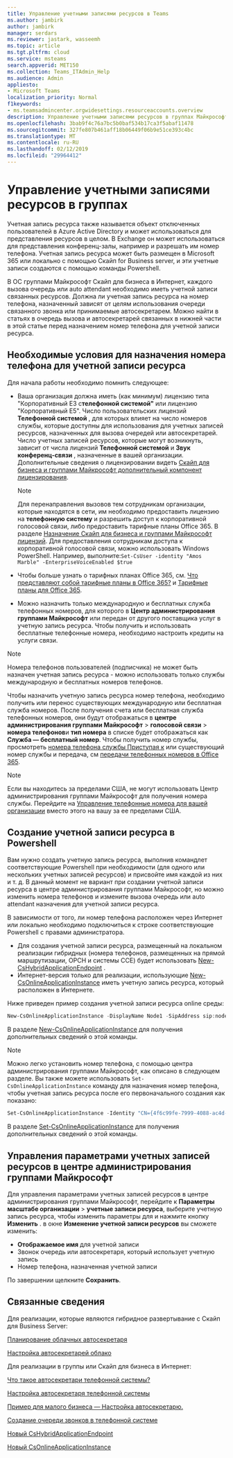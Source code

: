 ```yaml
---
title: Управление учетными записями ресурсов в Teams
ms.author: jambirk
author: jambirk
manager: serdars
ms.reviewer: jastark, wasseemh
ms.topic: article
ms.tgt.pltfrm: cloud
ms.service: msteams
search.appverid: MET150
ms.collection: Teams_ITAdmin_Help
ms.audience: Admin
appliesto:
- Microsoft Teams
localization_priority: Normal
f1keywords:
- ms.teamsadmincenter.orgwidesettings.resourceaccounts.overview
description: Управление учетными записями ресурсов в группах Майкрософт
ms.openlocfilehash: 3bab9f4c76a7bc5b0baf534b17ca3f5abaf11478
ms.sourcegitcommit: 327fe807b461aff18b06449f06b9e51ce393c4bc
ms.translationtype: MT
ms.contentlocale: ru-RU
ms.lasthandoff: 02/12/2019
ms.locfileid: "29964412"
---
```

# <a name="manage-resource-accounts-in-teams"></a>Управление учетными записями ресурсов в группах 

Учетная запись ресурса также называется объект отключенных пользователей в Azure Active Directory и может использоваться для представления ресурсов в целом. В Exchange он может использоваться для представления конференц-залы, например и разрешать им номер телефона. Учетная запись ресурса может быть размещен в Microsoft 365 или локально с помощью Скайп for Business server, и эти учетные записи создаются с помощью команды Powershell.

В ОС группами Майкрософт Скайп для бизнеса в Интернет, каждого вызова очередь или auto attendant необходимо иметь учетной записи связанных ресурсов. Должна ли учетная запись ресурса на номер телефона, назначенный зависят от целям использования очереди связанного звонка или принимаемые автосекретарем. Можно найти в статьях в очередь вызова и автосекретарей связанных в нижней части в этой статье перед назначением номер телефона для учетной записи ресурса.

## <a name="prerequisites-to-assign-a-phone-number-to-a-resource-account"></a>Необходимые условия для назначения номера телефона для учетной записи ресурса

Для начала работы необходимо помнить следующее:
  
- Ваша организация должна иметь (как минимум) лицензию типа "Корпоративный E3 с**телефонной системой"** или лицензию "Корпоративный E5". Число пользовательских лицензий **Телефонной системой** , для которых влияет на число номеров службы, которые доступны для использования для учетных записей ресурсов, назначенных для вызова очередей или автосекретарей. Число учетных записей ресурсов, которые могут возникнуть, зависит от числа лицензий **Телефонной системой** и **Звук конференц-связи** , назначенные в вашей организации. Дополнительные сведения о лицензировании видеть [Скайп для бизнеса и группами Майкрософт дополнительный компонент лицензирования](/skypeforbusiness/skype-for-business-and-microsoft-teams-add-on-licensing/skype-for-business-and-microsoft-teams-add-on-licensing).

    > [!NOTE]
    > Для перенаправления вызовов тем сотрудникам организации, которые находятся в сети, им необходимо предоставить лицензию на **телефонную систему** и разрешить доступ к корпоративной голосовой связи, либо предоставить тарифные планы Office 365. В разделе [Назначение Скайп для бизнеса и группами Майкрософт лицензий](/skypeforbusiness/skype-for-business-and-microsoft-teams-add-on-licensing/assign-skype-for-business-and-microsoft-teams-licenses.md). Для предоставления сотрудникам доступа к корпоративной голосовой связи, можно использовать Windows PowerShell. Например, выполните:`Set-CsUser -identity "Amos Marble" -EnterpriseVoiceEnabled $true`
  
- Чтобы больше узнать о тарифных планах Office 365, см. [Что представляют собой тарифные планы в Office 365?](/microsoftteams/what-are-calling-plans-in-office-365) и [Тарифные планы для Office 365](/microsoftteams/calling-plans-for-office-365).
- Можно назначить только международную и бесплатных служба телефонных номеров, для которого в **Центр администрирования группами Майкрософт** или передан от другого поставщика услуг в учетную запись ресурса. Чтобы получить и использовать бесплатные телефонные номера, необходимо настроить кредиты на услуги связи.

> [!NOTE]
> Номера телефонов пользователей (подписчика) не может быть назначен учетная запись ресурса - можно использовать только службы международную и бесплатных номеров телефонов.

Чтобы назначить учетную запись ресурса номер телефона, необходимо получить или перенос существующих международную или бесплатная служба номеров. После получения счета или бесплатная служба телефонных номеров, они будут отображаться в **центре администрирования группами Майкрософт** > **голосовой связи** > **номера телефонов**и **тип номера** в списке будет отображаться как **Служба — бесплатный номер**. Чтобы получить номер службы, просмотреть [номера телефона службы Приступая к](/skypeforbusiness/what-is-phone-system-in-office-365/getting-service-phone-numbers.md) или существующий номер службы и передача, см [передачи телефонных номеров в Office 365](/microsoftteams/transfer-phone-numbers-to-office-365).
  
> [!NOTE]
> Если вы находитесь за пределами США, не могут использовать Центр администрирования группами Майкрософт для получения номера службы. Перейдите на [Управление телефонные номера для вашей организации](/microsoftteams/manage-phone-numbers-for-your-organization) вместо этого на вашу за ее пределами США.

## <a name="create-a-resource-account-in-powershell"></a>Создание учетной записи ресурса в Powershell

 Вам нужно создать учетную запись ресурса, выполнив командлет соответствующие Powershell при необходимости (для одного или нескольких учетных записей ресурсов) и присвойте имя каждой из них и т. д. В данный момент не вариант при создании учетной записи ресурса в центре администрирования группами Майкрософт, но можно изменить номера телефонов и измените вызова очередь или auto attendant назначения для учетной записи ресурса.

В зависимости от того, ли номер телефона расположен через Интернет или локально необходимо подключиться к строке соответствующие Powershell с правами администратора.

- Для создания учетной записи ресурса, размещенный на локальном реализации гибридных (номера телефонов, размещенных на прямой маршрутизации, OPCH и системы CCE) будет использовать [New-CsHybridApplicationEndpoint](https://docs.microsoft.com/powershell/module/skype/new-cshybridapplicationendpoint?view=skype-ps) .  
- Интернет-версия только для реализации, использующие [New-CsOnlineApplicationInstance](https://docs.microsoft.com/powershell/module/skype/new-CsOnlineApplicationInstance?view=skype-ps) иметь учетную запись ресурса, который расположен в Интернете.

Ниже приведен пример создания учетной записи ресурса online среды:

``` Powershell
New-CsOnlineApplicationInstance -DisplayName Node1 -SipAddress sip:node1@litwareinc.com -OU "ou=Redmond,dc=litwareinc,dc=com"
```

В разделе [New-CsOnlineApplicationInstance](https://docs.microsoft.com/powershell/module/skype/new-csonlineapplicationinstance?view=skype-ps) для получения дополнительных сведений о этой команды.

> [!NOTE]
> Можно легко установить номер телефона, с помощью центра администрирования группами Майкрософт, как описано в следующем разделе. Вы также можете использовать `Set-CsOnlineApplicationInstance` команду для назначения номер телефона, чтобы учетная запись ресурса после его первоначального создания как показано:

``` Powershell
Set-CsOnlineApplicationInstance -Identity "CN={4f6c99fe-7999-4088-ac4d-e88e0b3d3820},OU=Redmond,DC=litwareinc,DC=com" -DisplayName Node1 -LineURI tel:+14255550100
```

В разделе [Set-CsOnlineApplicationInstance](https://docs.microsoft.com/powershell/module/skype/set-csonlineapplicationinstance?view=skype-ps) для получения дополнительных сведений о этой команды.

## <a name="manage-resource-account-settings-in-microsoft-teams-admin-center"></a>Управления параметрами учетных записей ресурсов в центре администрирования группами Майкрософт

Для управления параметрами учетных записей ресурсов в центре администрирования группами Майкрософт, перейдите к **Параметры масштабе организации**  > **учетные записи ресурса**, выберите учетную запись ресурса, чтобы изменить параметры для и нажмите кнопку **Изменить** . в окне **Изменение учетной записи ресурсов** вы сможете изменить:

- **Отображаемое имя** для учетной записи
- Звонок очередь или автосекретаря, который использует учетную запись
- Номер телефона, назначенная учетной записи

По завершении щелкните **Сохранить**.

## <a name="related-information"></a>Связанные сведения

Для реализации, которые являются гибридное развертывание с Скайп для Business Server:

[Планирование облачных автосекретаря](/SkypeForBusiness/hybrid/plan-cloud-auto-attendant)

[Настройка автосекретарей облако](/SkypeForBusiness/hybrid/configure-cloud-auto-attendant)

Для реализации в группы или Скайп для бизнеса в Интернет:

[Что такое автосекретари телефонной системы?](what-are-phone-system-auto-attendants.md)

[Настройка автосекретаря телефонной системы](/SkypeForBusiness/what-is-phone-system-in-office-365/set-up-a-phone-system-auto-attendant)

[Пример для малого бизнеса — Настройка автосекретарю.](https://docs.microsoft.com/en-us/SkypeForBusiness/what-is-phone-system-in-office-365/tutorial-org-aa)

[Создание очереди звонков в телефонной системе](/SkypeForBusiness/what-is-phone-system-in-office-365/create-a-phone-system-call-queue)

[Новый CsHybridApplicationEndpoint](https://docs.microsoft.com/powershell/module/skype/new-cshybridapplicationendpoint?view=skype-ps)

[Новый CsOnlineApplicationInstance](https://docs.microsoft.com/powershell/module/skype/new-csonlineapplicationinstance?view=skype-ps)

